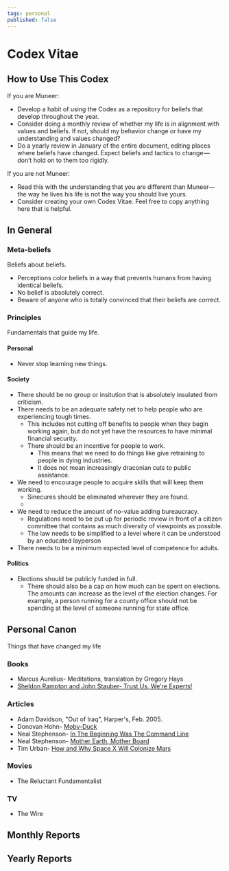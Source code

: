 ```yaml
---
tags: personal
published: false
---
```


<h1>Codex Vitae</h1>

<h2>How to Use This Codex</h2>

<p>If you are Muneer:</p>

<ul>
	<li>Develop a habit of using the Codex as a repository for beliefs that develop throughout the year.</li>
	<li>Consider doing a monthly review of whether my life is in alignment with values and beliefs. If not, should my behavior change or have my understanding and values changed?</li>
	<li>Do a yearly review in January of the entire document, editing places where beliefs have changed. Expect beliefs and tactics to change — don’t hold on to them too rigidly.</li>
</ul>

<p>If you are not Muneer:</p>

<ul>
	<li>Read this with the understanding that you are different than Muneer— the way he lives his life is not the way you should live yours.</li>
	<li>Consider creating your own Codex Vitae. Feel free to copy anything here that is helpful.</li>
</ul>

<h2>In General</h2>

<h3>Meta-beliefs</h3>

<p>Beliefs about beliefs.</p>

<ul>
	<li>Perceptions color beliefs in a way that prevents humans from having identical beliefs.</li>
	<li>No belief is absolutely correct.</li>
	<li>Beware of anyone who is totally convinced that their beliefs are correct.</li>
</ul>

<h3>Principles</h3>

<p>Fundamentals that guide my life.</p>

<h4>Personal</h4>

<ul>
	<li>Never stop learning new things.</li>
</ul>

<h4>Society</h4>

<ul>
	<li>There should be no group or insitution that is absolutely insulated from criticism.</li>
	<li>There needs to be an adequate safety net to help people who are experiencing tough times.
	<ul>
		<li>This includes not cutting off benefits to people when they begin working again, but do not yet have the resources to have minimal financial security.</li>
		<li>There should be an incentive for people to work.
		<ul>
			<li>This means that we need to do things like give retraining to people in dying industries.</li>
			<li>It does not mean increasingly draconian cuts to public assistance.</li>
		</ul>
		</li>
	</ul>
	</li>
	<li>We need to encourage people to acquire skills that will keep them working.
	<ul>
		<li>Sinecures should be eliminated wherever they are found.</li>
		<li>&nbsp;</li>
	</ul>
	</li>
	<li>We need to reduce the amount of no-value adding bureaucracy.
	<ul>
		<li>Regulations need to be put up for periodic review in front of a citizen committee that contains as much diversity of viewpoints as possible.</li>
		<li>The law needs to be simplified to a level where it can be understood by an educated layperson</li>
	</ul>
	</li>
	<li>There needs to be a minimum expected level of competence for adults.</li>
</ul>

<h4>Politics</h4>

<ul>
	<li>Elections should be publicly funded in full.
	<ul>
		<li>There should also be a cap on how much can be spent on elections. The amounts can increase as the level of the election changes. For example, a person running for a county office should not be spending at the level of someone running for state office.</li>
	</ul>
	</li>
</ul>

<h2>Personal Canon</h2>

<p>Things that have changed my life</p>

<h3>Books</h3>

<ul>
	<li>Marcus Aurelius- Meditations, translation by Gregory Hays</li>
	<li><a href="http://www.thirdworldtraveler.com/Public_Relations/Trust_Us_We're_Experts.html" rel="nofollow">Sheldon Rampton and John Stauber- Trust Us, We're Experts!</a></li>
</ul>

<h3>Articles</h3>

<ul>
	<li>Adam Davidson, "Out of Iraq", Harper's, Feb. 2005.</li>
	<li>Donovan Hohn-&nbsp;<a href="http://harpers.org/archive/2007/01/moby-duck/" rel="nofollow">Moby-Duck</a></li>
	<li>Neal Stephenson-&nbsp;<a href="http://www.cryptonomicon.com/beginning.html" rel="nofollow">In The Beginning Was The Command Line</a></li>
	<li>Neal Stephenson-&nbsp;<a href="https://www.wired.com/1996/12/ffglass/" rel="nofollow">Mother Earth, Mother Board</a></li>
	<li>Tim Urban-&nbsp;<a href="http://waitbutwhy.com/2015/08/how-and-why-spacex-will-colonize-mars.html" rel="nofollow">How and Why Space X Will Colonize Mars</a></li>
</ul>

<h3>Movies</h3>

<ul>
	<li>The Reluctant Fundamentalist</li>
</ul>

<h3>TV</h3>

<ul>
	<li>The Wire</li>
</ul>

<h2>Monthly Reports</h2>

<h2>Yearly Reports</h2>
